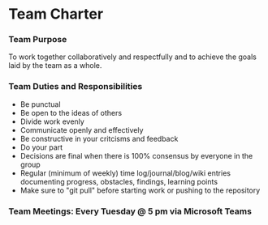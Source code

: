 # Team Charter
### Team Purpose  
To work together collaboratively and respectfully and to achieve the goals laid by the team as a whole.
### Team Duties and Responsibilities
- Be punctual
- Be open to the ideas of others
- Divide work evenly
- Communicate openly and effectively
- Be constructive in your critcisms and feedback
- Do your part
- Decisions are final when there is 100% consensus by everyone in the group
- Regular (minimum of weekly) time log/journal/blog/wiki entries documenting progress, obstacles, findings, learning points
- Make sure to "git pull" before starting work or pushing to the repository

### Team Meetings: Every Tuesday @ 5 pm via Microsoft Teams
